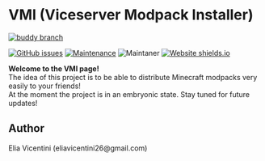 
  <h1>VMI (Viceserver Modpack Installer)</h1>
  
[![buddy branch](https://app.buddy.works/ilvice26/vmi/repository/branch/main/badge.svg?token=87a8765aecac8bc375f9d68eacc1667b86e9397a0051db6db074f071cc08d3f2 "buddy branch")](https://app.buddy.works/ilvice26/vmi/repository/branch/main)
  
  
  [![GitHub issues](https://img.shields.io/github/issues/IlVice26/VMI.svg)](https://GitHub.com/IlVice26/VMI/issues/)
  [![Maintenance](https://img.shields.io/badge/maintained%3F-yes-green.svg)](https://github.com/IlVice26/VMI/graphs/commit-activity)
  ![Maintaner](https://img.shields.io/badge/maintainer-IlVice26-blue)
  [![Website shields.io](https://img.shields.io/website-up-down-green-red/http/viceserver.vpsgh.it.svg)](http://viceserver.vpsgh.it)

  
  <p>
    <b>Welcome to the VMI page!</b> <br>
    The idea of this project is to be able to distribute Minecraft modpacks very easily to your friends! <br>
    At the moment the project is in an embryonic state. Stay tuned for future updates!
  </p>
  <h2>Author</h2>
  <p>Elia Vicentini (eliavicentini26@gmail.com)</p>
